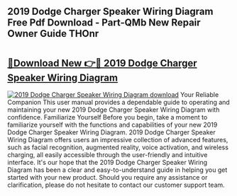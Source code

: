 ## 2019 Dodge Charger Speaker Wiring Diagram Free Pdf Download - Part-QMb New Repair Owner Guide THOnr

# <h2><a href="http://dfnb3m.blite.top/?on=2019+Dodge+Charger+Speaker+Wiring+Diagram">🔗Download New 👉🔴 2019 Dodge Charger Speaker Wiring Diagram</a></h2>

[![2019 Dodge Charger Speaker Wiring Diagram download](https://i.imgur.com/lujVjoI.png)](http://dfnb3m.blite.top/?on=2019+Dodge+Charger+Speaker+Wiring+Diagram)
Your Reliable Companion This user manual provides a dependable guide to operating and maintaining your new 2019 Dodge Charger Speaker Wiring Diagram with confidence. Familiarize Yourself Before you begin, take a moment to familiarize yourself with the functions and capabilities of your new 2019 Dodge Charger Speaker Wiring Diagram. 2019 Dodge Charger Speaker Wiring Diagram offers users an impressive collection of advanced features, such as facial recognition, augmented reality, voice activation, and wireless charging, all easily accessible through the user-friendly and intuitive interface. It's our hope that the 2019 Dodge Charger Speaker Wiring Diagram has been a clear and easy-to-understand guide in helping you get started with your new product. Should you require any assistance or clarification, please do not hesitate to contact our customer support team.

